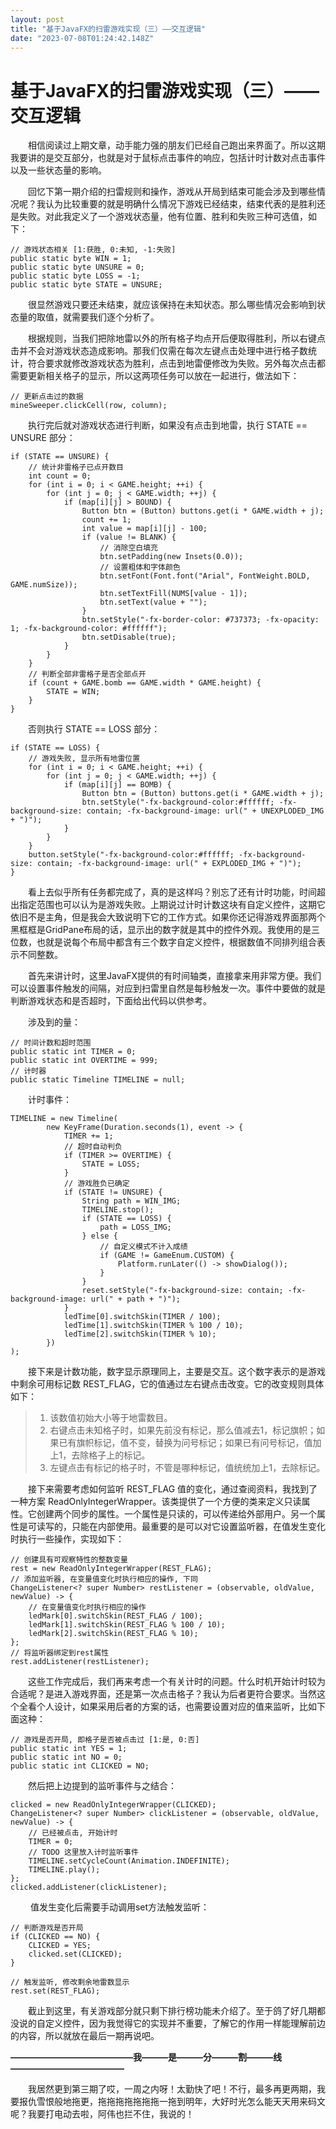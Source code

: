 ```yaml
---
layout: post
title: "基于JavaFX的扫雷游戏实现（三）——交互逻辑"
date: "2023-07-08T01:24:42.148Z"
---
```

基于JavaFX的扫雷游戏实现（三）——交互逻辑
========================

  相信阅读过上期文章，动手能力强的朋友们已经自己跑出来界面了。所以这期我要讲的是交互部分，也就是对于鼠标点击事件的响应，包括计时计数对点击事件以及一些状态量的影响。

  回忆下第一期介绍的扫雷规则和操作，游戏从开局到结束可能会涉及到哪些情况呢？我认为比较重要的就是明确什么情况下游戏已经结束，结束代表的是胜利还是失败。对此我定义了一个游戏状态量，他有位置、胜利和失败三种可选值，如下：

    // 游戏状态相关 [1:获胜, 0:未知, -1:失败]
    public static byte WIN = 1;
    public static byte UNSURE = 0;
    public static byte LOSS = -1;
    public static byte STATE = UNSURE;

  很显然游戏只要还未结束，就应该保持在未知状态。那么哪些情况会影响到状态量的取值，就需要我们逐个分析了。

  根据规则，当我们把除地雷以外的所有格子均点开后便取得胜利，所以右键点击并不会对游戏状态造成影响。那我们仅需在每次左键点击处理中进行格子数统计，符合要求就修改游戏状态为胜利，点击到地雷便修改为失败。另外每次点击都需要更新相关格子的显示，所以这两项任务可以放在一起进行，做法如下：

    // 更新点击过的数据
    mineSweeper.clickCell(row, column);

  执行完后就对游戏状态进行判断，如果没有点击到地雷，执行 STATE == UNSURE 部分：

    if (STATE == UNSURE) {
        // 统计非雷格子已点开数目
        int count = 0;
        for (int i = 0; i < GAME.height; ++i) {
            for (int j = 0; j < GAME.width; ++j) {
                if (map[i][j] > BOUND) {
                    Button btn = (Button) buttons.get(i * GAME.width + j);
                    count += 1;
                    int value = map[i][j] - 100;
                    if (value != BLANK) {
                        // 消除空白填充
                        btn.setPadding(new Insets(0.0));
                        // 设置粗体和字体颜色
                        btn.setFont(Font.font("Arial", FontWeight.BOLD, GAME.numSize));
                        btn.setTextFill(NUMS[value - 1]);
                        btn.setText(value + "");
                    }
                    btn.setStyle("-fx-border-color: #737373; -fx-opacity: 1; -fx-background-color: #ffffff");
                    btn.setDisable(true);
                }
            }
        }
        // 判断全部非雷格子是否全部点开
        if (count + GAME.bomb == GAME.width * GAME.height) {
            STATE = WIN;
        }
    }

  否则执行 STATE == LOSS 部分：

    if (STATE == LOSS) {
        // 游戏失败, 显示所有地雷位置
        for (int i = 0; i < GAME.height; ++i) {
            for (int j = 0; j < GAME.width; ++j) {
                if (map[i][j] == BOMB) {
                    Button btn = (Button) buttons.get(i * GAME.width + j);
                    btn.setStyle("-fx-background-color:#ffffff; -fx-background-size: contain; -fx-background-image: url(" + UNEXPLODED_IMG + ")");
                }
            }
        }
        button.setStyle("-fx-background-color:#ffffff; -fx-background-size: contain; -fx-background-image: url(" + EXPLODED_IMG + ")");
    }

  看上去似乎所有任务都完成了，真的是这样吗？别忘了还有计时功能，时间超出指定范围也可以认为是游戏失败。上期说过计时计数这块有自定义控件，这期它依旧不是主角，但是我会大致说明下它的工作方式。如果你还记得游戏界面那两个黑框框是GridPane布局的话，显示出的数字就是其中的控件外观。我使用的是三位数，也就是说每个布局中都含有三个数字自定义控件，根据数值不同排列组合表示不同整数。

  首先来讲计时，这里JavaFX提供的有时间轴类，直接拿来用非常方便。我们可以设置事件触发的间隔，对应到扫雷里自然是每秒触发一次。事件中要做的就是判断游戏状态和是否超时，下面给出代码以供参考。

  涉及到的量：

    // 时间计数和超时范围
    public static int TIMER = 0;
    public static int OVERTIME = 999;
    // 计时器
    public static Timeline TIMELINE = null;

  计时事件：

    TIMELINE = new Timeline(
            new KeyFrame(Duration.seconds(1), event -> {
                TIMER += 1;
                // 超时自动判负
                if (TIMER >= OVERTIME) {
                    STATE = LOSS;
                }
                // 游戏胜负已确定
                if (STATE != UNSURE) {
                    String path = WIN_IMG;
                    TIMELINE.stop();
                    if (STATE == LOSS) {
                        path = LOSS_IMG;
                    } else {
                        // 自定义模式不计入成绩
                        if (GAME != GameEnum.CUSTOM) {
                            Platform.runLater(() -> showDialog());
                        }
                    }
                    reset.setStyle("-fx-background-size: contain; -fx-background-image: url(" + path + ")");
                }
                ledTime[0].switchSkin(TIMER / 100);
                ledTime[1].switchSkin(TIMER % 100 / 10);
                ledTime[2].switchSkin(TIMER % 10);
            })
    );

  接下来是计数功能，数字显示原理同上，主要是交互。这个数字表示的是游戏中剩余可用标记数 REST\_FLAG，它的值通过左右键点击改变。它的改变规则具体如下：

> 1.  该数值初始大小等于地雷数目。
> 2.  右键点击未知格子时，如果先前没有标记，那么值减去1，标记旗帜；如果已有旗帜标记，值不变，替换为问号标记；如果已有问号标记，值加上1，去除格子上的标记。
> 3.  左键点击有标记的格子时，不管是哪种标记，值统统加上1，去除标记。

  接下来需要考虑如何监听 REST\_FLAG 值的变化，通过查阅资料，我找到了一种方案 ReadOnlyIntegerWrapper。该类提供了一个方便的类来定义只读属性。它创建两个同步的属性。一个属性是只读的，可以传递给外部用户。另一个属性是可读写的，只能在内部使用。最重要的是可以对它设置监听器，在值发生变化时执行一些操作，实现如下：

    // 创建具有可观察特性的整数变量
    rest = new ReadOnlyIntegerWrapper(REST_FLAG);
    // 添加监听器, 在变量值变化时执行相应的操作, 下同
    ChangeListener<? super Number> restListener = (observable, oldValue, newValue) -> {
        // 在变量值变化时执行相应的操作
        ledMark[0].switchSkin(REST_FLAG / 100);
        ledMark[1].switchSkin(REST_FLAG % 100 / 10);
        ledMark[2].switchSkin(REST_FLAG % 10);
    };
    // 将监听器绑定到rest属性
    rest.addListener(restListener);

  这些工作完成后，我们再来考虑一个有关计时的问题。什么时机开始计时较为合适呢？是进入游戏界面，还是第一次点击格子？我认为后者更符合要求。当然这个全看个人设计，如果采用后者的方案的话，也需要设置对应的值来监听，比如下面这种：

    // 游戏是否开局, 即格子是否被点击过 [1:是, 0:否]
    public static int YES = 1;
    public static int NO = 0;
    public static int CLICKED = NO;

  然后把上边提到的监听事件与之结合：

    clicked = new ReadOnlyIntegerWrapper(CLICKED);
    ChangeListener<? super Number> clickListener = (observable, oldValue, newValue) -> {
        // 已经被点击, 开始计时
        TIMER = 0;
        // TODO 这里放入计时监听事件
        TIMELINE.setCycleCount(Animation.INDEFINITE);
        TIMELINE.play();
    };
    clicked.addListener(clickListener);

   值发生变化后需要手动调用set方法触发监听：

    // 判断游戏是否开局
    if (CLICKED == NO) {
        CLICKED = YES;
        clicked.set(CLICKED);
    }
    
    // 触发监听, 修改剩余地雷数显示
    rest.set(REST_FLAG);

  截止到这里，有关游戏部分就只剩下排行榜功能未介绍了。至于鸽了好几期都没说的自定义控件，因为我觉得它的实现并不重要，了解它的作用一样能理解前边的内容，所以就放在最后一期再说吧。

**——————————————我———是———分———割———线—————————————**

  我居然更到第三期了哎，一周之内呀！太勤快了吧！不行，最多再更两期，我要报仇雪恨般地拖更，拖拖拖拖拖拖拖一拖到明年，大好时光怎么能天天用来码文呢？我要打电动去啦，阿伟也拦不住，我说的！